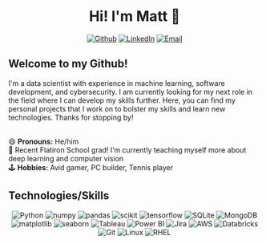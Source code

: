 <h1 align='center'> Hi! I'm Matt 👋 </h1> 

<div align='center'>

[![Github](https://img.shields.io/badge/-Github-000000?logo=github&logoColor=white&style=for-the-badge)](https://github.com/mgulbin13)
[![LinkedIn](https://img.shields.io/badge/-LinkedIn-0072b1?style=for-the-badge)](https://www.linkedin.com/in/matthew-gulbin-061196193/)
[![Email](https://img.shields.io/badge/-Email%20Me-EA4335?logo=gmail&logoColor=white&style=for-the-badge)](mailto:mjgulbin13@gmail.com)
  
</div>

## Welcome to my Github! 
I'm a data scientist with experience in machine learning, software development, and cybersecurity. I am currently looking for my next role in the field where I can develop my skills further.
Here, you can find my personal projects that I work on to bolster my skills and learn new technologies. Thanks for stopping by!

<br />
😄 <b>Pronouns:</b> He/him
<br />
🌱 Recent Flatiron School grad! I’m currently teaching myself more about deep learning and computer vision
<br />
🕹️ <b>Hobbies:</b> Avid gamer, PC builder, Tennis player 


## Technologies/Skills
<div align='center'>
  
![Python](https://img.shields.io/badge/-Python-3776AB?style=for-the-badge&logo=python&logoColor=white)
![numpy](https://img.shields.io/badge/-numpy-013243?style=for-the-badge&logo=numpy&logoColor=white)
![pandas](https://img.shields.io/badge/-pandas-150458?style=for-the-badge&logo=pandas&logoColor=white)
![scikit](https://img.shields.io/badge/-scikit%20learn-F7931E?style=for-the-badge&logo=scikitlearn&logoColor=white)
![tensorflow](https://img.shields.io/badge/-tensorflow-FF6F00?style=for-the-badge&logo=tensorflow&logoColor=white)
![SQLite](https://img.shields.io/badge/-SQLite-003B57?style=for-the-badge&logo=sqlite&logoColor=white)
![MongoDB](https://img.shields.io/badge/-mongodb-47A248?style=for-the-badge&logo=mongodb&logoColor=white)
![matplotlib](https://img.shields.io/badge/-matplotlib-7BD9F6?style=for-the-badge)
![seaborn](https://img.shields.io/badge/-seaborn-0d1954?style=for-the-badge)
![Tableau](https://img.shields.io/badge/-Tableau-EE7126?style=for-the-badge)
![Power BI](https://img.shields.io/badge/-Microsoft%20Power%20BI-e9b51c?style=for-the-badge)
![Jira](https://img.shields.io/badge/-jira-0052CC?style=for-the-badge&logo=jira&logoColor=white)
![AWS](https://img.shields.io/badge/-AWS-232F3E?style=for-the-badge&logo=amazonwebservices)
![Databricks](https://img.shields.io/badge/-Databricks-FF3621?style=for-the-badge&logo=databricks&logoColor=white)
![Git](https://img.shields.io/badge/-git-F05032?style=for-the-badge&logo=git&logoColor=white)
![Linux](https://img.shields.io/badge/-linux-FCC624?style=for-the-badge&logo=linux&logoColor=black)
![RHEL](https://img.shields.io/badge/-rhel-EE0000?style=for-the-badge&logo=redhat&logoColor=white)

</div>

<!--
**mgulbin13/mgulbin13** is a ✨ _special_ ✨ repository because its `README.md` (this file) appears on your GitHub profile.

Here are some ideas to get you started:

- 🔭 I’m currently working on ...
- 🌱 I’m currently learning ...
- 👯 I’m looking to collaborate on ...
- 🤔 I’m looking for help with ...
- 💬 Ask me about ...
- 📫 How to reach me: ...
- 😄 Pronouns: ...
- ⚡ Fun fact: ...
-->
